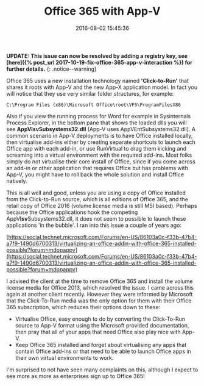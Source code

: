 ﻿---
title: Office 365 with App-V
slug: office-365-with-app-v
excerpt: Office 365 applications will not run inside the App-V virtual environment by default.
date: '2016-08-02 15:45:36'
redirect_from: /2016/08/office-365-app-v/
layout: single
classes: wide
categories:
  - App-V
tags:
  - App-V
  - Office
---

**UPDATE: This issue can now be resolved by adding a registry key, see [here]({% post_url 2017-10-19-fix-office-365-app-v-interaction %}) for further details.**
{: .notice--warning}

Office 365 uses a new installation technology named **'Click-to-Run'** that shares it roots with App-V and the new App-X application model. In fact you will notice that they use very similar folder structures, for example:

`C:\Program Files (x86)\Microsoft Office\root\VFS\ProgramFilesX86`

Also if you view the running process for Word for example in Sysinternals Process Explorer, in the bottom pane that shows the loaded dlls you will see **AppVIsvSubsystems32.dll** (App-V uses AppVEntSubsystems32.dll). A common scenario in App-V deployments is to have Office installed locally, then virtualise add-ins either by creating separate shortcuts to launch each Office app with each add-in, or use RunVirtual to drag them kicking and screaming into a virtual environment with the required add-ins. Most folks simply do not virtualise their core install of Office, since if you come across an add-in or other application that requires Office but has problems with App-V, you might have to roll back the whole solution and install Office natively.

This is all well and good, unless you are using a copy of Office installed from the Click-to-Run source, which is all editions of Office 365, and the retail copy of Office 2016 (volume license media is still MSI based). Perhaps because the Office applications hook the competing AppV**Isv**Subsystems32.dll, it does not seem to possible to launch these applications 'in the bubble'. I ran into this issue a couple of years ago:

[https://social.technet.microsoft.com/Forums/en-US/86103a0c-f33b-47b4-a7f9-1490d6700313/virtualizing-an-office-addin-with-office-365-installed-possible?forum=mdopappv](https://social.technet.microsoft.com/Forums/en-US/86103a0c-f33b-47b4-a7f9-1490d6700313/virtualizing-an-office-addin-with-office-365-installed-possible?forum=mdopappv)

I advised the client at the time to remove Office 365 and install the volume license media for Office 2013, which resolved the issue. I came across this again at another client recently. However they were informed by Microsoft that the Click-To-Run media was the only option for them with their Office 365 subscription, which reduces their options down to these:

* Virtualise Office, easy enough to do by converting the Click-To-Run source to App-V format using the Microsoft provided documentation, then pray that all of your apps that need Office also play nice with App-V.
* Keep Office 365 installed and forget about virtualising any apps that contain Office add-ins or that need to be able to launch Office apps in their own virtual environments to work.

I'm surprised to not have seen many complaints on this, although I expect to see more as more as enterprises sign up to Office 365!